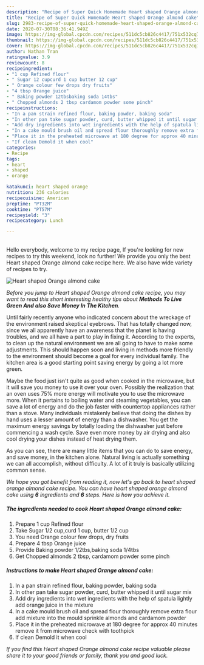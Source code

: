 ```yaml
---
description: "Recipe of Super Quick Homemade Heart shaped Orange almond cake"
title: "Recipe of Super Quick Homemade Heart shaped Orange almond cake"
slug: 2983-recipe-of-super-quick-homemade-heart-shaped-orange-almond-cake
date: 2020-07-30T08:36:41.949Z
image: https://img-global.cpcdn.com/recipes/511dc5cb826c4417/751x532cq70/heart-shaped-orange-almond-cake-recipe-main-photo.jpg
thumbnail: https://img-global.cpcdn.com/recipes/511dc5cb826c4417/751x532cq70/heart-shaped-orange-almond-cake-recipe-main-photo.jpg
cover: https://img-global.cpcdn.com/recipes/511dc5cb826c4417/751x532cq70/heart-shaped-orange-almond-cake-recipe-main-photo.jpg
author: Nathan Tran
ratingvalue: 3.9
reviewcount: 8
recipeingredient:
- "1 cup Refined flour"
- " Sugar 12 cupcurd 1 cup butter 12 cup"
- " Orange colour few drops dry fruits"
- "4 tbsp Orange juice"
- " Baking powder 12tbsbaking soda 14tbs"
- " Chopped almonds 2 tbsp cardamom powder some pinch"
recipeinstructions:
- "In a pan strain refined flour, baking powder, baking soda"
- "In other pan take sugar powder, curd, butter whipped it until sugar mix"
- "Add dry ingredients into wet ingredients with the help of spatula lightly add orange juice in the mixture"
- "In a cake mould brush oil and spread flour thoroughly remove extra flour add mixture into the mould sprinkle almonds and cardamom powder"
- "Place it in the preheated microwave at 180 degree for approx 40 minutes remove it from microwave check with toothpick"
- "If clean Demold it when cool"
categories:
- Recipe
tags:
- heart
- shaped
- orange

katakunci: heart shaped orange 
nutrition: 236 calories
recipecuisine: American
preptime: "PT32M"
cooktime: "PT57M"
recipeyield: "3"
recipecategory: Lunch

---
```

<br>
Hello everybody, welcome to my recipe page, If you're looking for new recipes to try this weekend, look no further! We provide you only the best Heart shaped Orange almond cake recipe here. We also have wide variety of recipes to try.
<br>


![Heart shaped Orange almond cake](https://img-global.cpcdn.com/recipes/511dc5cb826c4417/751x532cq70/heart-shaped-orange-almond-cake-recipe-main-photo.jpg)

<i>Before you jump to Heart shaped Orange almond cake recipe, you may want to read this short interesting healthy tips about 
<strong>Methods To Live Green And also Save Money In The Kitchen</strong>.</i>
</br>

Until fairly recently anyone who indicated concern about the wreckage of the environment raised skeptical eyebrows. That has totally changed now, since we all apparently have an awareness that the planet is having troubles, and we all have a part to play in fixing it. According to the experts, to clean up the natural environment we are all going to have to make some adjustments. This should happen soon and living in methods more friendly to the environment should become a goal for every individual family. The kitchen area is a good starting point saving energy by going a lot more green.

Maybe the food just isn't quite as good when cooked in the microwave, but it will save you money to use it over your oven. Possibly the realization that an oven uses 75% more energy will motivate you to use the microwave more. When it pertains to boiling water and steaming vegetables, you can save a lot of energy and do the job faster with countertop appliances rather than a stove. Many individuals mistakenly believe that doing the dishes by hand uses a lesser amount of energy than a dishwasher. You get the maximum energy savings by totally loading the dishwasher just before commencing a wash cycle. Save even more money by air drying and also cool drying your dishes instead of heat drying them.

As you can see, there are many little items that you can do to save energy, and save money, in the kitchen alone. Natural living is actually something we can all accomplish, without difficulty. A lot of it truly is basically utilizing common sense.


<i>We hope you got benefit from reading it, now let's go back to heart shaped orange almond cake recipe. You can have heart shaped orange almond cake using <strong>6</strong> ingredients and <strong>6</strong> steps. Here is how you achieve it.
</i>

##### The ingredients needed to cook Heart shaped Orange almond cake:

1. Prepare 1 cup Refined flour
1. Take  Sugar 1/2 cup,curd 1 cup, butter 1/2 cup
1. You need  Orange colour few drops, dry fruits
1. Prepare 4 tbsp Orange juice
1. Provide  Baking powder 1/2tbs,baking soda 1/4tbs
1. Get  Chopped almonds 2 tbsp, cardamom powder some pinch


##### Instructions to make Heart shaped Orange almond cake:

1. In a pan strain refined flour, baking powder, baking soda
1. In other pan take sugar powder, curd, butter whipped it until sugar mix
1. Add dry ingredients into wet ingredients with the help of spatula lightly add orange juice in the mixture
1. In a cake mould brush oil and spread flour thoroughly remove extra flour add mixture into the mould sprinkle almonds and cardamom powder
1. Place it in the preheated microwave at 180 degree for approx 40 minutes remove it from microwave check with toothpick
1. If clean Demold it when cool


<i>If you find this Heart shaped Orange almond cake recipe valuable please share it to your good friends or family, thank you and good luck.</i>
